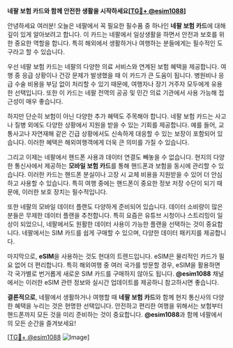 **네팔 보험 카드와 함께 안전한 생활을 시작하세요[[TG💪+ @esim1088](https://t.me/s/esim1088)]**

안녕하세요 여러분! 오늘은 네팔에서 꼭 필요한 필수품 중 하나인 **네팔 보험 카드**에 대해 깊이 있게 알아보려고 합니다. 이 카드는 네팔에서 일상생활을 하면서 안전과 보호를 위한 중요한 역할을 합니다. 특히 해외에서 생활하거나 여행하는 분들에게는 필수적인 도구라고 할 수 있습니다.

우선 네팔 보험 카드는 네팔의 다양한 의료 서비스와 연계된 보험 혜택을 제공합니다. 여행 중 응급 상황이나 건강 문제가 발생했을 때 이 카드가 큰 도움이 됩니다. 병원비나 응급 수술 비용을 부담 없이 처리할 수 있기 때문에, 여행자나 장기 거주자 모두에게 유용한 선택입니다. 또한 이 카드는 네팔 전역의 공공 및 민간 의료 기관에서 사용 가능해 접근성이 매우 좋습니다.

하지만 단순히 보험이 아닌 다양한 추가 혜택도 주목해야 합니다. 네팔 보험 카드는 사고나 질병 외에도 다양한 상황에서 지원을 받을 수 있는 기회를 제공합니다. 예를 들어, 교통사고나 자연재해 같은 긴급 상황에서도 신속하게 대응할 수 있는 보장이 포함되어 있습니다. 이러한 혜택은 해외여행객에게 더욱 큰 의미를 가질 수 있습니다.

그리고 이제는 네팔에서 핸드폰 사용과 데이터 연결도 빼놓을 수 없습니다. 현지의 다양한 통신사에서 제공하는 **모바일 보험 카드**를 통해 핸드폰과 보험을 동시에 관리할 수 있습니다. 이러한 카드는 핸드폰 분실이나 고장 시 교체 비용을 지원받을 수 있어 더 안심하고 사용할 수 있습니다. 특히 여행 중에는 핸드폰이 중요한 정보 저장 수단이 되기 때문에, 이러한 보호 장치는 필수적입니다.

또한 네팔의 모바일 데이터 플랜도 다양하게 준비되어 있습니다. 데이터 소비량이 많은 분들은 무제한 데이터 플랜을 추천합니다. 특히 요즘은 유튜브 시청이나 스트리밍이 일상이 되었으니, 네팔에서도 원활한 데이터 사용이 가능한 플랜을 선택하는 것이 중요합니다. 네팔에서는 SIM 카드를 쉽게 구매할 수 있으며, 다양한 데이터 패키지를 제공합니다.

마지막으로, **eSIM**을 사용하는 것도 현대의 트렌드입니다. eSIM은 물리적인 카드가 필요 없어 더 편리합니다. 특히 해외여행 중 여러 국가를 방문할 경우, eSIM을 활용하면 각 국가별로 번거롭게 새로운 SIM 카드를 구매하지 않아도 됩니다. **@esim1088** 채널에서는 이러한 eSIM 관련 정보와 실시간 업데이트를 제공하니 참고하시면 좋습니다.

**결론적으로**, 네팔에서 생활하거나 여행할 때 **네팔 보험 카드**와 함께 현지 통신사의 다양한 혜택을 누리는 것은 현명한 선택입니다. 안전하고 편리한 여행을 위해서는 보험부터 핸드폰까지 모든 것을 미리 준비하는 것이 중요합니다. **@esim1088**과 함께 네팔에서의 모든 순간을 즐겨보세요!

[[TG💪+ @esim1088](https://t.me/s/esim1088) ![Image](https://i.postimg.cc/Y0z9fWf4/image.png)]